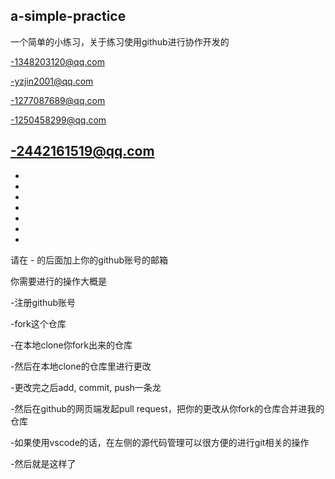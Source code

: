 a-simple-practice
------
一个简单的小练习，关于练习使用github进行协作开发的

-1348203120@qq.com

-yzjin2001@qq.com

-1277087689@qq.com  

-1250458299@qq.com

-2442161519@qq.com
-
-
-
-
-
-
-
-
请在 - 的后面加上你的github账号的邮箱

你需要进行的操作大概是

-注册github账号

-fork这个仓库

-在本地clone你fork出来的仓库

-然后在本地clone的仓库里进行更改

-更改完之后add, commit, push一条龙

-然后在github的网页端发起pull request，把你的更改从你fork的仓库合并进我的仓库

-如果使用vscode的话，在左侧的源代码管理可以很方便的进行git相关的操作

-然后就是这样了
